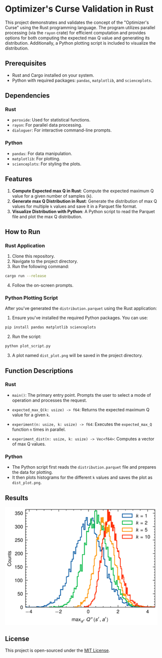 # Optimizer's Curse Validation in Rust

This project demonstrates and validates the concept of the "Optimizer's Curse" using the Rust programming language. The program utilizes parallel processing (via the `rayon` crate) for efficient computation and provides options for both computing the expected max Q value and generating its distribution. Additionally, a Python plotting script is included to visualize the distribution.

## Prerequisites

- Rust and Cargo installed on your system.
- Python with required packages: `pandas`, `matplotlib`, and `scienceplots`.

## Dependencies

### Rust

- `peroxide`: Used for statistical functions.
- `rayon`: For parallel data processing.
- `dialoguer`: For interactive command-line prompts.

### Python

- `pandas`: For data manipulation.
- `matplotlib`: For plotting.
- `scienceplots`: For styling the plots.

## Features

1. **Compute Expected max Q in Rust**: Compute the expected maximum Q value for a given number of samples (`k`).
2. **Generate max Q Distribution in Rust**: Generate the distribution of max Q values for multiple `k` values and save it in a Parquet file format.
3. **Visualize Distribution with Python**: A Python script to read the Parquet file and plot the max Q distribution.

## How to Run

### Rust Application

1. Clone this repository.
2. Navigate to the project directory.
3. Run the following command:
```bash
cargo run --release
```
4. Follow the on-screen prompts.

### Python Plotting Script

After you've generated the `distribution.parquet` using the Rust application:

1. Ensure you've installed the required Python packages. You can use:
```bash
pip install pandas matplotlib scienceplots
```

2. Run the script:
```bash
python plot_script.py
```

3. A plot named `dist_plot.png` will be saved in the project directory.

## Function Descriptions

### Rust

- `main()`: The primary entry point. Prompts the user to select a mode of operation and processes the request.
  
- `expected_max_Q(k: usize) -> f64`: Returns the expected maximum Q value for a given `k`.

- `experiment(n: usize, k: usize) -> f64`: Executes the `expected_max_Q` function `n` times in parallel.

- `experiment_dist(n: usize, k: usize) -> Vec<f64>`: Computes a vector of max Q values.

### Python

- The Python script first reads the `distribution.parquet` file and prepares the data for plotting.
- It then plots histograms for the different `k` values and saves the plot as `dist_plot.png`.

## Results

![Distribution Plot](./dist_plot.png)

## License

This project is open-sourced under the [MIT License](LICENSE).
